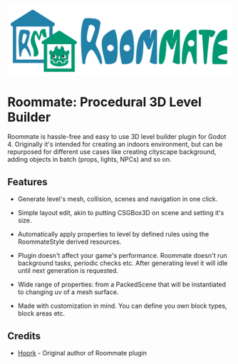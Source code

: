 <img src="./images/roommate_logo_full.png" title="" alt="" data-align="center">

# Roommate: Procedural 3D Level Builder

Roommate is hassle-free and easy to use 3D level builder plugin for Godot 4. Originally it's intended for creating an indoors environment, but can be repurposed for different use cases like creating cityscape background, adding objects in batch (props, lights, NPCs) and so on.

## Features

- Generate level's mesh, collision, scenes and navigation in one click.

- Simple layout edit, akin to putting CSGBox3D on scene and setting it's size.

- Automatically apply properties to level by defined rules using the RoommateStyle derived resources.

- Plugin doesn't affect your game's performance. Roommate doesn't run background tasks, periodic checks etc. After generating level it will idle until next generation is requested.

- Wide range of properties: from a PackedScene that will be instantiated to changing uv of a mesh surface.

- Made with customization in mind. You can define you own block types, block areas etc.

## Credits

- [Hoork](https://github.com/Hoork) - Original author of Roommate plugin
